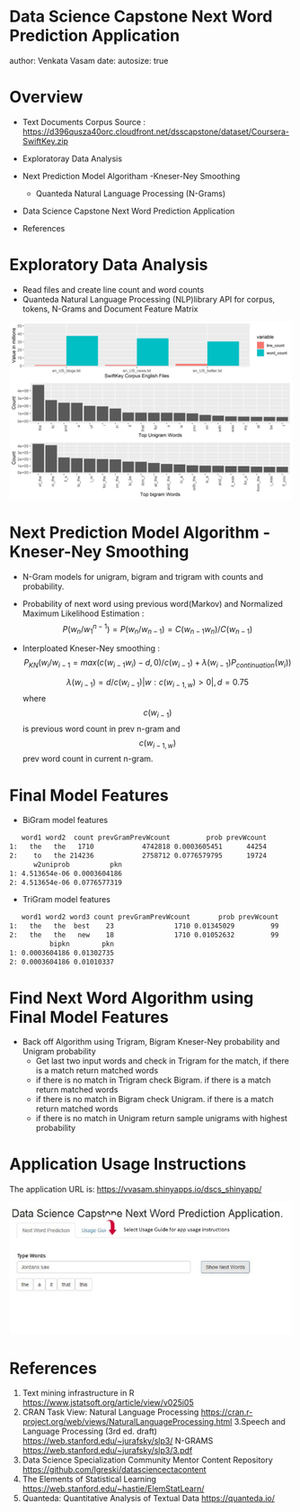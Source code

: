 Data Science Capstone Next Word Prediction Application
========================================================
author: Venkata Vasam 
date: 
autosize: true

<!--

Does the link lead to a 5 slide deck on R Pubs?
Does the slide deck contain a description of the algorithm used to make the prediction?
Does the slide deck describe the app, give instructions, and describe how it functions?
How would you describe the experience of using this app?
Does the app present a novel approach and/or is particularly well done?
Would you hire this person for your own data science startup company?

-->

Overview
========================================================

* Text Documents Corpus Source : https://d396qusza40orc.cloudfront.net/dsscapstone/dataset/Coursera-SwiftKey.zip
* Exploratoray Data Analysis
* Next Prediction Model Algoritham -Kneser-Ney Smoothing
  + Quanteda Natural Language Processing (N-Grams)

* Data Science Capstone Next Word Prediction Application
* References


Exploratory Data Analysis
========================================================
* Read files and create line count and word counts
*  Quanteda Natural Language Processing (NLP)library API for corpus, tokens, N-Grams and Document Feature Matrix

![Capstone Exploratory Analyis](dscea.jpg)


Next Prediction Model Algorithm -Kneser-Ney Smoothing
========================================================
* N-Gram models for unigram, bigram and trigram with counts and probability.
* Probability of next word using previous word(Markov) and Normalized Maximum Likelihood Estimation : $$P(w_n/w_{1}^{n-1})=P(w_n/w_{n-1})=C(w_{n-1}w_n)/C(w_{n-1})$$
* Interploated Kneser-Ney smoothing :$$P_{KN}(w_i/w_{i-1}=max(c(w_{i-1}w_i)-d,0)/c(w_{i-1})+\lambda(w_{i-1})P_{continuation}(w_i))$$

  $$\lambda(w_{i-1})=d/c(w_{i-1}) | {w:c(w_{i-1,w}) >0 }| , d=0.75$$ where $$c(w_{i-1})$$ is previous word count in prev n-gram and $$c(w_{i-1,w})$$ prev word count in current n-gram.



Final Model Features
========================================================

- BiGram model features   
  

```
   word1 word2  count prevGramPrevWcount         prob prevWcount
1:   the   the   1710            4742818 0.0003605451      44254
2:    to   the 214236            2758712 0.0776579795      19724
      w2uniprob          pkn
1: 4.513654e-06 0.0003604186
2: 4.513654e-06 0.0776577319
```

- TriGram model features  


```
   word1 word2 word3 count prevGramPrevWcount       prob prevWcount
1:   the   the  best    23               1710 0.01345029         99
2:   the   the   new    18               1710 0.01052632         99
          bipkn        pkn
1: 0.0003604186 0.01302735
2: 0.0003604186 0.01010337
```

Find Next Word Algorithm using  Final Model Features
========================================================

- Back off Algorithm using Trigram, Bigram Kneser-Ney probability and Unigram probability 
  + Get last two input words and check in Trigram for the match, if there is a match return matched words
  + if there is no match in Trigram check Bigram. if there is a match return matched words
  + if there is no match in Bigram check Unigram. if there is a match return matched words
  + if there is no match in Unigram return sample unigrams with highest probability


Application Usage Instructions
========================================================

The application URL is: https://vvasam.shinyapps.io/dscs_shinyapp/


![](dscswebapp-usageguide.jpg)


References 
========================================================

1. Text mining infrastructure in R
   https://www.jstatsoft.org/article/view/v025i05
2. CRAN Task View: Natural Language Processing
        https://cran.r-project.org/web/views/NaturalLanguageProcessing.html
3.Speech and Language Processing (3rd ed. draft)
  https://web.stanford.edu/~jurafsky/slp3/
  N-GRAMS
    https://web.stanford.edu/~jurafsky/slp3/3.pdf
4. Data Science Specialization Community Mentor Content Repository
  https://github.com/lgreski/datasciencectacontent
5. The Elements of Statistical Learning
https://web.stanford.edu/~hastie/ElemStatLearn/
6. Quanteda: Quantitative Analysis of Textual Data
https://quanteda.io/
